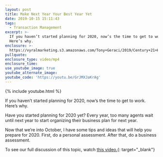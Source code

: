 ```yaml
---
layout: post
title: Make Next Year Your Best Year Yet
date: 2019-10-15 15:11:43
tags:
  - Transaction Management
excerpt: >-
  If you haven’t started planning for 2020, now’s the time to get to work.
  Here’s why.
enclosure: >-
  https://vyralmarketing.s3.amazonaws.com/Tony+Geraci/2019/Century+21+HomeStar+_+Annual+Personal+Assessment.mp4
pullquote:
enclosure_type: video/mp4
enclosure_time:
use_youtube_image: true
youtube_alternate_image:
youtube_code: 'https://youtu.be/GrJMXJaKrAg'
---
```


{% include youtube.html %}

If you haven’t started planning for 2020, now’s the time to get to work. Here’s why.&nbsp;

Have you started planning for 2020 yet? Every year, too many agents wait until next year to start organizing their business plan for next year.

Now that we’re into October, I have some tips and ideas that will help you prepare for 2020. First, do a personal assessment. After that, do a business assessment.

To see our full discussion of this topic, watch [this video.](https://youtu.be/qwl6Ofml7n4){: target="_blank"}